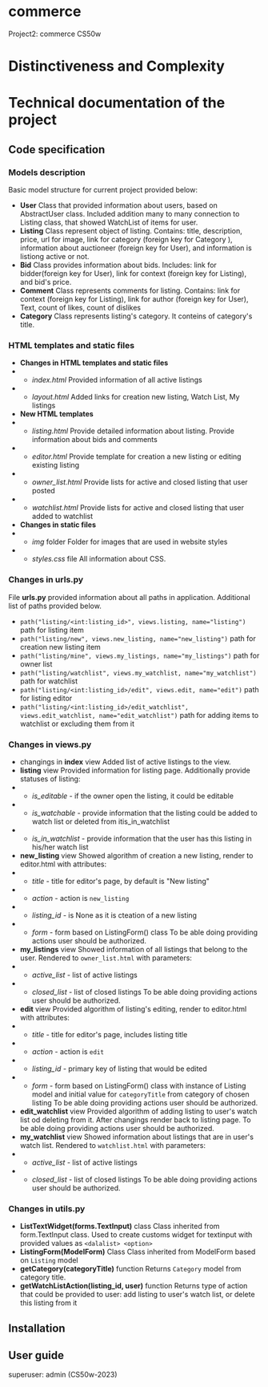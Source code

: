 # commerce
Project2: commerce CS50w

# Distinctiveness and Complexity

# Technical documentation of the project
## Code specification
### Models description
Basic model structure for current project provided below:
- **User**
    Class that provided information about users, based on AbstractUser class. Included addition many to many connection to Listing class, that showed WatchList of items for user.
- **Listing**
    Class represent object of listing. Contains: title, description, price, url for image, link for category (foreign key for Category ), information about auctioneer (foreign key for User), and information is listiong active or not.
- **Bid**
    Class provides information about bids. Includes: link for bidder(foreign key for User), link for context (foreign key for Listing), and bid's price.
- **Comment**
    Class represents comments for listing. Contains: link for context  (foreign key for Listing), link for author (foreign key for User), Text, count of likes, count of dislikes
- **Category**
    Class represents listing's category. It conteins of category's title.
### HTML templates and static files
- **Changes in HTML templates and static files**
- - *index.html*
    Provided information of all active listings 
- - *layout.html*
    Added links for creation new listing, Watch List, My listings 
- **New HTML templates**
- - *listing.html*
    Provide detailed information about listing. Provide information about bids and comments
- - *editor.html*
    Provide template for creation a new listing or editing existing listing  
- - *owner_list.html*
    Provide lists for active and closed listing that user posted
- - *watchlist.html*
    Provide lists for active and closed listing that user added to watchlist
- **Changes in static files**
- - *img* folder
    Folder for images that are used in website styles
- - *styles.css* file
    All information about CSS.
### Changes in __urls.py__
File __urls.py__ provided information about all paths in application. Additional list of paths provided below.
- ```path("listing/<int:listing_id>", views.listing, name="listing")``` path for listing item
- ```path("listing/new", views.new_listing, name="new_listing")``` path for creation new listing item
- ```path("listing/mine", views.my_listings, name="my_listings")``` path for owner list
- ```path("listing/watchlist", views.my_watchlist, name="my_watchlist")``` path for watchlist
- ```path("listing/<int:listing_id>/edit", views.edit, name="edit")``` path for listing editor
- ```path("listing/<int:listing_id>/edit_watchlist", views.edit_watchlist, name="edit_watchlist")``` path for adding items to watchlist or excluding them from it
### Changes in __views.py__
- changings in **index** view
Added list of active listings to the view.
- **listing** view
Provided information for listing page. Additionally provide statuses of listing:
- - *is_editable* - if the owner open the listing, it could be editable 
- - *is_watchable* - provide information that the listing could be added to watch list or deleted from itis_in_watchlist
- - *is_in_watchlist* - provide information that the user has this listing in his/her watch list
- **new_listing** view
Showed algorithm of creation a new listing, render to editor.html with attributes:
- - *title* - title for editor's page, by default is "New listing"
- - *action* - action is ```new_listing```
- - *listing_id* - is None as it is cteation of a new listing
- - *form* - form based on ListingForm() class
To be able doing providing actions user should be authorized.
- **my_listings** view
Showed information of all listings that belong to the user. Rendered to ```owner_list.html``` with parameters:
- - *active_list* - list of active listings
- - *closed_list* - list of closed listings
To be able doing providing actions user should be authorized.
- **edit** view
Provided algorithm of listing's editing, render to editor.html with attributes:
- - *title* - title for editor's page, includes listing title 
- - *action* - action is ```edit```
- - *listing_id* - primary key of listing that would be edited
- - *form* - form based on ListingForm() class with instance of Listing model and initial value for ```categoryTitle``` from category of chosen listing
To be able doing providing actions user should be authorized.
- **edit_watchlist** view
Provided algorithm of adding listing to user's watch list od deleting from it. After changings render back to listing page. To be able doing providing actions user should be authorized.
- **my_watchlist** view
Showed information about listings that are in user's watch list. Rendered to ```watchlist.html``` with parameters:
- - *active_list* - list of active listings
- - *closed_list* - list of closed listings
To be able doing providing actions user should be authorized.
### Changes in __utils.py__
- **ListTextWidget(forms.TextInput)** class
Class inherited from form.TextInput class. Used to create customs widget for textinput with provided values as ```<dalalist> <option>```
- **ListingForm(ModelForm)** Class
Class inherited from ModelForm based on ```Listing``` model
- **getCategory(categoryTitle)** function
Returns ```Category``` model from category title.
- **getWatchListAction(listing_id, user)** function
Returns type of action that could be provided to user: add listing to user's watch list, or delete this listing from it
## Installation
## User guide
superuser: admin (CS50w-2023)
